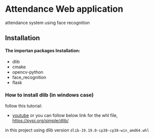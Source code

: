 
# Attendance Web application

attendance system using face recognition


## Installation

#### The importan packages Installation:
- dlib
- cmake
- opencv-python
- face_recognition
- flask

### How to install dlib (in windows case)
follow this tutorial:
- [youtube](https://www.youtube.com/watch?v=AUJKdehF2ZA)
or you can follow below link for the whl file, https://pypi.org/simple/dlib/

in this project using dlib version `dlib-19.19.0-cp38-cp38-win_amd64.whl`
